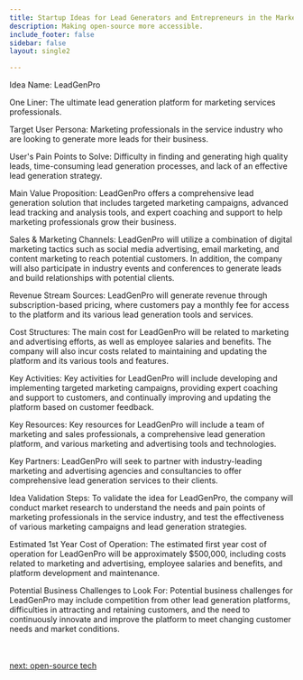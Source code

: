 ```yaml
---
title: Startup Ideas for Lead Generators and Entrepreneurs in the Marketing Services  Industry
description: Making open-source more accessible.
include_footer: false
sidebar: false
layout: single2

---
```


<p>
Idea Name: LeadGenPro

One Liner: The ultimate lead generation platform for marketing services professionals.

Target User Persona: Marketing professionals in the service industry who are looking to generate more leads for their business.

User's Pain Points to Solve: Difficulty in finding and generating high quality leads, time-consuming lead generation processes, and lack of an effective lead generation strategy.

Main Value Proposition: LeadGenPro offers a comprehensive lead generation solution that includes targeted marketing campaigns, advanced lead tracking and analysis tools, and expert coaching and support to help marketing professionals grow their business.

Sales & Marketing Channels: LeadGenPro will utilize a combination of digital marketing tactics such as social media advertising, email marketing, and content marketing to reach potential customers. In addition, the company will also participate in industry events and conferences to generate leads and build relationships with potential clients.

Revenue Stream Sources: LeadGenPro will generate revenue through subscription-based pricing, where customers pay a monthly fee for access to the platform and its various lead generation tools and services.

Cost Structures: The main cost for LeadGenPro will be related to marketing and advertising efforts, as well as employee salaries and benefits. The company will also incur costs related to maintaining and updating the platform and its various tools and features.

Key Activities: Key activities for LeadGenPro will include developing and implementing targeted marketing campaigns, providing expert coaching and support to customers, and continually improving and updating the platform based on customer feedback.

Key Resources: Key resources for LeadGenPro will include a team of marketing and sales professionals, a comprehensive lead generation platform, and various marketing and advertising tools and technologies.

Key Partners: LeadGenPro will seek to partner with industry-leading marketing and advertising agencies and consultancies to offer comprehensive lead generation services to their clients.

Idea Validation Steps: To validate the idea for LeadGenPro, the company will conduct market research to understand the needs and pain points of marketing professionals in the service industry, and test the effectiveness of various marketing campaigns and lead generation strategies.

Estimated 1st Year Cost of Operation: The estimated first year cost of operation for LeadGenPro will be approximately $500,000, including costs related to marketing and advertising, employee salaries and benefits, and platform development and maintenance.

Potential Business Challenges to Look For: Potential business challenges for LeadGenPro may include competition from other lead generation platforms, difficulties in attracting and retaining customers, and the need to continuously innovate and improve the platform to meet changing customer needs and market conditions.

<br>
<br>
<a href="https://workdojos.com/leadgenerator/tech">next: open-source tech</a>
</p>
